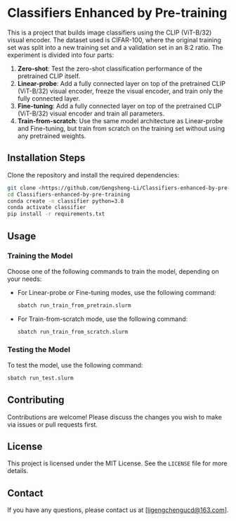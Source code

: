 
# Classifiers Enhanced by Pre-training

This is a project that builds image classifiers using the CLIP (ViT-B/32) visual encoder. The dataset used is CIFAR-100, where the original training set was split into a new training set and a validation set in an 8:2 ratio. The experiment is divided into four parts:
1. **Zero-shot**: Test the zero-shot classification performance of the pretrained CLIP itself.
2. **Linear-probe**: Add a fully connected layer on top of the pretrained CLIP (ViT-B/32) visual encoder, freeze the visual encoder, and train only the fully connected layer.
3. **Fine-tuning**: Add a fully connected layer on top of the pretrained CLIP (ViT-B/32) visual encoder and train all parameters.
4. **Train-from-scratch**: Use the same model architecture as Linear-probe and Fine-tuning, but train from scratch on the training set without using any pretrained weights.

## Installation Steps

Clone the repository and install the required dependencies:

```bash
git clone <https://github.com/Gengsheng-Li/Classifiers-enhanced-by-pre-training.git>
cd Classifiers-enhanced-by-pre-training
conda create -n classifier python=3.8
conda activate classifier
pip install -r requirements.txt
```

## Usage

### Training the Model
Choose one of the following commands to train the model, depending on your needs:

- For Linear-probe or Fine-tuning modes, use the following command:
  ```bash
  sbatch run_train_from_pretrain.slurm
  ```

- For Train-from-scratch mode, use the following command:
  ```bash
  sbatch run_train_from_scratch.slurm
  ```

### Testing the Model
To test the model, use the following command:
```bash
sbatch run_test.slurm
```

## Contributing

Contributions are welcome! Please discuss the changes you wish to make via issues or pull requests first.

## License

This project is licensed under the MIT License. See the `LICENSE` file for more details.

## Contact

If you have any questions, please contact us at [ligengchengucd@163.com].
